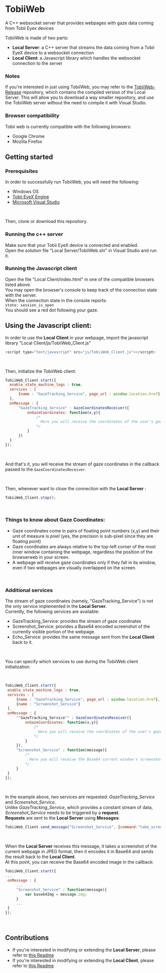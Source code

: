 # TobiiWeb
A C++ websocket server that provides webpages with gaze data coming from Tobii Eyex devices

TobiiWeb is made of two parts:
 * **Local Server**: a C++ server that streams the data coming from a Tobii EyeX device to a websocket connection
 * **Local Client**: a Javascript library which handles the websocket connection to the server

### Notes
If you're interested in just using TobiiWeb, you may refer to the [TobiiWeb-Release](https://github.com/Mirco-Nani/TobiiWeb-Release) repository, which contains the compiled version of the Local Server. This will allow you to download a way smaller repository, and use the TobiiWeb server without the need to compile it with Visual Studio.

### Browser compatibility
Tobii web is currently compatible with the following browsers:
 * Google Chrome
 * Mozilla Firefox

## Getting started

### Prerequisites
In order to successfully run TobiiWeb, you will need the following:
 * Windows OS
 * [Tobii EyeX Engine](http://developer.tobii.com/eyex-setup/)
 * [Microsoft Visual Studio](https://www.visualstudio.com/it/vs/community/)
 <br />
 
 Then, clone or download this repository.

### Running the c++ server
Make sure that your Tobii EyeX device is connected and enabled.<br />
Open the solution file "Local Server/TobiiWeb.sln" in Visual Studio and run it.

### Running the Javascript client
Open the file "Local Client/index.html" in one of the compatible browsers listed above.<br />
You may open the browser's console to keep track of the connection state with the server.<br />
When the connection state in the console reports: <br />
`state: session_is_open`<br />
You should see a red dot following your gaze.<br />

## Using the Javascript client:
In order to use the **Local Client** in your webpage, import the javascript library "Local Client/js/TobiiWeb_Client.js"<br />
```javascript
<script type="text/javascript" src="js/TobiiWeb_Client.js"></script>
```
<br />

Then, initialize the TobiiWeb client:<br />

```javascript
TobiiWeb_Client.start({
  enable_state_machine_logs : true,
  services : [
      {name : "GazeTracking_Service", page_url : window.location.href}
  ],
  onMessage : {
      "GazeTracking_Service" : GazeCoordinatesReceiver({
          onGazeCoordinates: function(x,y){
              /*
                Here you will receive the coordinates of the user's gaze point as (x,y)
              */
          }
      })
  }
});
```
<br />

And that's it, you will receive the stream of gaze coordinates in the callback passed to the  `GazeCoordinatesReceiver`.

<br />

Then, whenever want to close the connection with the **Local Server** :<br />

```javascript
TobiiWeb_Client.stop();
```
<br />


### Things to know about Gaze Coordinates:
 * Gaze coordinates come in pairs of floating point numbers (x,y) and their unit of measure is *pixel* (yes, the precision is sub-pixel since they are floating point)
 * Gaze coordinates are always relative to the top-left corner of the most inner window containing the webpage, regardless the position of the browserweb in your screen.
 * A webpage will receive gaze coordinates only if they fall in its window, even if two webpages are visually overlapped on the screen.

<br />

### Additional services
The stream of gaze coordinates (namely, "GazeTracking_Service") is not the only service implemented in the **Local Server**. <br />
Currently, the following services are available:
 * GazeTracking_Service: provides the stream of gaze coodinates
 * Screenshot_Service: provides a Base64 encoded screenshot of the currently visible portion of the webpage.
 * Echo_Service: provides the same message sent from the **Local Client** back to it.
 
 <br />
 
 You can specify which services to use during the TobiiWeb client initialization.
 
 <br />
 
 ```javascript
TobiiWeb_Client.start({
  enable_state_machine_logs : true,
  services : [
      {name : "GazeTracking_Service", page_url : window.location.href},
      {name : "Screenshot_Service"}
  ],
  onMessage : {
      ""GazeTracking_Service"" : GazeCoordinatesReceiver({
          onGazeCoordinates: function(x,y){
              /*
                Here you will receive the coordinates of the user's gaze point as (x,y)
              */
          }
      }),
      "Screenshot_Service" : function(message){
          /*
            Here you will receive the Base64 current window's screenshot as message.img
          */
      }
  }
});
```

<br />

In the example above, two services are requested: *GazeTracking_Service* and *Screenshot_Service*. <br />
Unlike *GazeTracking_Service*, which provides a constant stream of data, *Screenshot_Service* needs to be triggered by a **request**. <br />
**Requests** are sent to the **Local Server** using **Messages**:

 ```javascript
TobiiWeb_Client.send_message("Screenshot_Service", {command:"take_screenshot"});
```

<br />

When the **Local Server** receives this message, it takes a screenshot of the current webpage in JPEG format, then it encodes it in Base64 and sends the result back to the **Local Client**.<br />
At this point, you can receive the Base64 encoded image in the callback:<br />

 ```javascript
 TobiiWeb_Client.start({
...
  onMessage : {
      ...
      "Screenshot_Service" : function(message){
          var base64Img = message.img;
      }
      ...
  }
});
```

<br />

## Contributions
* If you're interested in modifying or extending the **Local Server**, please refer to [this Readme](https://github.com/Mirco-Nani/TobiiWeb/blob/master/Local%20Server/README.md)
* If you're interested in modifying or extending the **Local Client**, please refer to [this Readme](https://github.com/Mirco-Nani/TobiiWeb/blob/master/Local%20Client/README.md)

